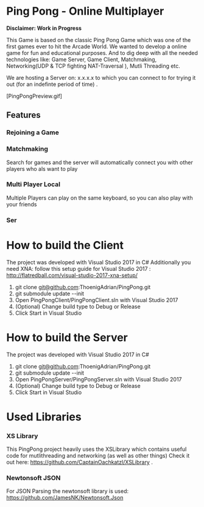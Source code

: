# Ping Pong - Online Multiplayer
**Disclaimer: Work in Progress**

This Game is based on the classic Ping Pong Game which was one of the first games ever to hit the Arcade World. We wanted to develop a online game for fun and educational purposes. And to dig deep with all the needed technologies like: Game Server, Game Client, Matchmaking, Networking(UDP & TCP fighting NAT-Traversal ), Mutli Threading etc.

We are hosting a Server on: x.x.x.x to which you can connect to for trying it out (for an indefinte period of time) . 

[PingPongPreview.gif]


## Features 
### Rejoining a Game
### Matchmaking
Search for games and the server will automatically connect you with other players who als want to play
### Multi Player Local
Multiple Players can play on the same keyboard, so you can also play with your friends

### Ser

# How to build the Client

The project was developed with Visual Studio 2017 in C# 
Additionally you need XNA: follow this setup guide for Visual Studio 2017 : http://flatredball.com/visual-studio-2017-xna-setup/

1. git clone git@github.com:ThoenigAdrian/PingPong.git 
2. git submodule update --init
3. Open PingPongClient/PingPongClient.sln with Visual Studio 2017
4. (Optional) Change build type to Debug or Release
5. Click Start in Visual Studio

# How to build the Server

The project was developed with Visual Studio 2017 in C# 

1. git clone git@github.com:ThoenigAdrian/PingPong.git 
2. git submodule update --init
3. Open PingPongServer/PingPongServer.sln with Visual Studio 2017
4. (Optional) Change build type to Debug or Release
5. Click Start in Visual Studio

# Used Libraries
### XS Library
This PingPong project heavily uses the XSLibrary which contains useful code for mutlithreading and networking (as well as other things) 
Check it out here: https://github.com/CaptainOachkatzl/XSLibrary . 
### Newtonsoft JSON
For JSON Parsing the newtonsoft library is used: https://github.com/JamesNK/Newtonsoft.Json
